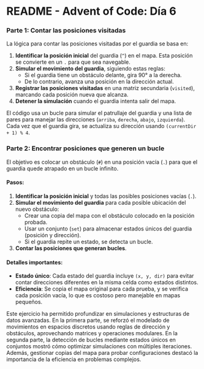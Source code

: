 # **README \- Advent of Code: Día 6**

### **Parte 1: Contar las posiciones visitadas**

La lógica para contar las posiciones visitadas por el guardia se basa en:

1. **Identificar la posición inicial** del guardia (`^`) en el mapa. Esta posición se convierte en un `.` para que sea navegable.  
2. **Simular el movimiento del guardia**, siguiendo estas reglas:  
   * Si el guardia tiene un obstáculo delante, gira 90° a la derecha.  
   * De lo contrario, avanza una posición en la dirección actual.  
3. **Registrar las posiciones visitadas** en una matriz secundaria (`visited`), marcando cada posición nueva que alcanza.  
4. **Detener la simulación** cuando el guardia intenta salir del mapa.

El código usa un bucle para simular el patrullaje del guardia y una lista de pares para manejar las direcciones (`arriba`, `derecha`, `abajo`, `izquierda`). Cada vez que el guardia gira, se actualiza su dirección usando `(currentDir + 1) % 4`.

### **Parte 2: Encontrar posiciones que generen un bucle**

El objetivo es colocar un obstáculo (`#`) en una posición vacía (`.`) para que el guardia quede atrapado en un bucle infinito.

#### **Pasos:**

1. **Identificar la posición inicial** y todas las posibles posiciones vacías (`.`).  
2. **Simular el movimiento del guardia** para cada posible ubicación del nuevo obstáculo:  
   * Crear una copia del mapa con el obstáculo colocado en la posición probada.  
   * Usar un conjunto (`set`) para almacenar estados únicos del guardia (posición y dirección).  
   * Si el guardia repite un estado, se detecta un bucle.  
3. **Contar las posiciones que generan bucles**.

#### **Detalles importantes:**

* **Estado único**: Cada estado del guardia incluye `(x, y, dir)` para evitar contar direcciones diferentes en la misma celda como estados distintos.  
* **Eficiencia**: Se copia el mapa original para cada prueba, y se verifica cada posición vacía, lo que es costoso pero manejable en mapas pequeños.

Este ejercicio ha permitido profundizar en simulaciones y estructuras de datos avanzadas. En la primera parte, se reforzó el modelado de movimientos en espacios discretos usando reglas de dirección y obstáculos, aprovechando matrices y operaciones modulares. En la segunda parte, la detección de bucles mediante estados únicos en conjuntos mostró cómo optimizar simulaciones con múltiples iteraciones. Además, gestionar copias del mapa para probar configuraciones destacó la importancia de la eficiencia en problemas complejos.